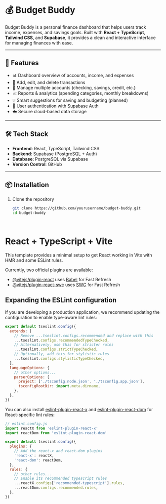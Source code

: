 # 💰 Budget Buddy  

Budget Buddy is a personal finance dashboard that helps users track income, expenses, and savings goals. Built with **React + TypeScript**, **Tailwind CSS**, and **Supabase**, it provides a clean and interactive interface for managing finances with ease.  

---

## 🚀 Features  

- 📊 Dashboard overview of accounts, income, and expenses  
- 📝 Add, edit, and delete transactions  
- 🏦 Manage multiple accounts (checking, savings, credit, etc.)  
- 📈 Reports & analytics (spending categories, monthly breakdowns)  
- 💡 Smart suggestions for saving and budgeting (planned)  
- 🔐 User authentication with Supabase Auth  
- ☁️ Secure cloud-based data storage  

---

## 🛠️ Tech Stack  

- **Frontend**: React, TypeScript, Tailwind CSS  
- **Backend**: Supabase (PostgreSQL + Auth)  
- **Database**: PostgreSQL via Supabase  
- **Version Control**: GitHub  

---

## 📦 Installation  

1. Clone the repository  
   ```bash
   git clone https://github.com/yourusername/budget-buddy.git
   cd budget-buddy




# React + TypeScript + Vite

This template provides a minimal setup to get React working in Vite with HMR and some ESLint rules.

Currently, two official plugins are available:

- [@vitejs/plugin-react](https://github.com/vitejs/vite-plugin-react/blob/main/packages/plugin-react) uses [Babel](https://babeljs.io/) for Fast Refresh
- [@vitejs/plugin-react-swc](https://github.com/vitejs/vite-plugin-react/blob/main/packages/plugin-react-swc) uses [SWC](https://swc.rs/) for Fast Refresh

## Expanding the ESLint configuration

If you are developing a production application, we recommend updating the configuration to enable type-aware lint rules:

```js
export default tseslint.config({
  extends: [
    // Remove ...tseslint.configs.recommended and replace with this
    ...tseslint.configs.recommendedTypeChecked,
    // Alternatively, use this for stricter rules
    ...tseslint.configs.strictTypeChecked,
    // Optionally, add this for stylistic rules
    ...tseslint.configs.stylisticTypeChecked,
  ],
  languageOptions: {
    // other options...
    parserOptions: {
      project: ['./tsconfig.node.json', './tsconfig.app.json'],
      tsconfigRootDir: import.meta.dirname,
    },
  },
})
```

You can also install [eslint-plugin-react-x](https://github.com/Rel1cx/eslint-react/tree/main/packages/plugins/eslint-plugin-react-x) and [eslint-plugin-react-dom](https://github.com/Rel1cx/eslint-react/tree/main/packages/plugins/eslint-plugin-react-dom) for React-specific lint rules:

```js
// eslint.config.js
import reactX from 'eslint-plugin-react-x'
import reactDom from 'eslint-plugin-react-dom'

export default tseslint.config({
  plugins: {
    // Add the react-x and react-dom plugins
    'react-x': reactX,
    'react-dom': reactDom,
  },
  rules: {
    // other rules...
    // Enable its recommended typescript rules
    ...reactX.configs['recommended-typescript'].rules,
    ...reactDom.configs.recommended.rules,
  },
})
```
